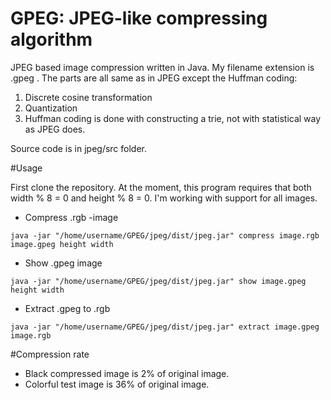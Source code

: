 # GPEG: JPEG-like compressing algorithm 

JPEG based image compression written in Java. My filename extension is .gpeg . The parts are all same as in JPEG except the Huffman coding:

1. Discrete cosine transformation
2. Quantization
3. Huffman coding is done with constructing a trie, not with statistical way as JPEG does. 

Source code is in jpeg/src folder.

#Usage

First clone the repository. At the moment, this program requires that both width % 8 = 0 and height % 8 = 0. I'm working with support for all images.

* Compress .rgb -image
```
java -jar "/home/username/GPEG/jpeg/dist/jpeg.jar" compress image.rgb image.gpeg height width

```
* Show .gpeg image 

```
java -jar "/home/username/GPEG/jpeg/dist/jpeg.jar" show image.gpeg height width
```
* Extract .gpeg to .rgb

```
java -jar "/home/username/GPEG/jpeg/dist/jpeg.jar" extract image.gpeg image.rgb
```



#Compression rate

* Black compressed image is 2% of original image.
* Colorful test image is 36% of original image.
